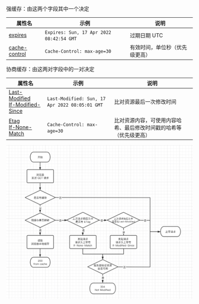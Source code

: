 强缓存：由这两个字段其中一个决定

| 属性名 | 示例 | 说明 |
| - | - | - |
| [expires](https://developer.mozilla.org/zh-CN/docs/Web/HTTP/Headers/Expires) | `Expires: Sun, 17 Apr 2022 08:42:54 GMT` | 过期日期 UTC |
| [cache-control](https://developer.mozilla.org/zh-CN/docs/Web/HTTP/Headers/Cache-Control) | `Cache-Control: max-age=30` | 有效时间，单位秒（优先级更高）|


协商缓存：由这两对字段中的一对决定

| 属性名 | 示例 | 说明 |
| - | - | - |
| [Last-Modified](https://developer.mozilla.org/zh-CN/docs/Web/HTTP/Headers/Last-Modified)<br>[If-Modified-Since](https://developer.mozilla.org/zh-CN/docs/Web/HTTP/Headers/If-Modified-Since) | `Last-Modified: Sun, 17 Apr 2022 08:05:01 GMT` | 比对资源最后一次修改时间 |
| [Etag](https://developer.mozilla.org/zh-CN/docs/Web/HTTP/Headers/ETag)<br>[If-None-Match](https://developer.mozilla.org/zh-CN/docs/Web/HTTP/Headers/If-None-Match) | `Cache-Control: max-age=30` | 比对资源内容，可使用内容哈希、最后修改时间戳的哈希等（优先级更高）|

![](./img/flow.png)
